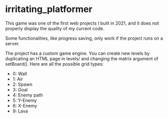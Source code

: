 # irritating_platformer
This game was one of the first web projects I built in 2021, and it does not properly display the quality of my current code.

Some functionalities, like progress saving, only work if the project runs on a server.

The project has a custom game engine. You can create new levels by duplicating an HTML page in levels/ and changing the matrix argument of setBoard(). Here are all the possible grid types:

- 0: Wall 
- 1: Air 
- 2: Spawn 
- 3: Goal 
- 4: Enemy path 
- 5: Y-Enemy 
- 6: X-Enemy 
- 9: Lava
